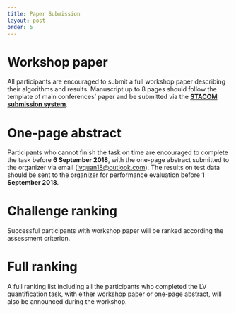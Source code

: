 ```yaml
---
title: Paper Submission
layout: post
order: 5
---
```

<!-- Text stuff -->
# Workshop paper
All participants are encouraged to submit a full workshop paper describing their algorithms and results. Manuscript up to 8 pages should follow the template of main conferences’ paper and be submitted via the [**STACOM submission system**](http://stacom2018.cardiacatlas.org/submission/).

# One-page abstract
Participants who cannot finish the task on time are encouraged to complete the task before **6 September 2018**, with the one-page abstract submitted to the organizer via email (lvquan18@outlook.com). The results on test data should be sent to the organizer for performance evaluation before **1 September 2018**.

# Challenge ranking
Successful participants with workshop paper will be ranked according the assessment criterion.

# Full ranking
A full ranking list including all the participants who completed the LV quantification task, with either workshop paper or one-page abstract, will also be announced during the workshop.
